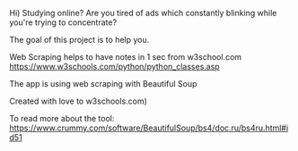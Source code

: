 Hi) 
Studying online?
Are you tired of ads which constantly blinking while you're trying to concentrate?

The goal of this project is to help you.

Web Scraping helps to have notes in 1 sec from w3school.com
https://www.w3schools.com/python/python_classes.asp


The app is using web scraping with Beautiful Soup

Created with love to w3schools.com)



To read more about the tool: https://www.crummy.com/software/BeautifulSoup/bs4/doc.ru/bs4ru.html#id51